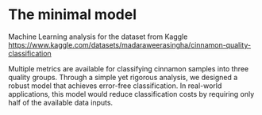 # The minimal model

Machine Learning analysis for the dataset from Kaggle https://www.kaggle.com/datasets/madaraweerasingha/cinnamon-quality-classification

Multiple metrics are available for classifying cinnamon samples into three quality groups. Through a simple yet rigorous analysis, we designed a robust model that achieves error-free classification. In real-world applications, this model would reduce classification costs by requiring only half of the available data inputs.
